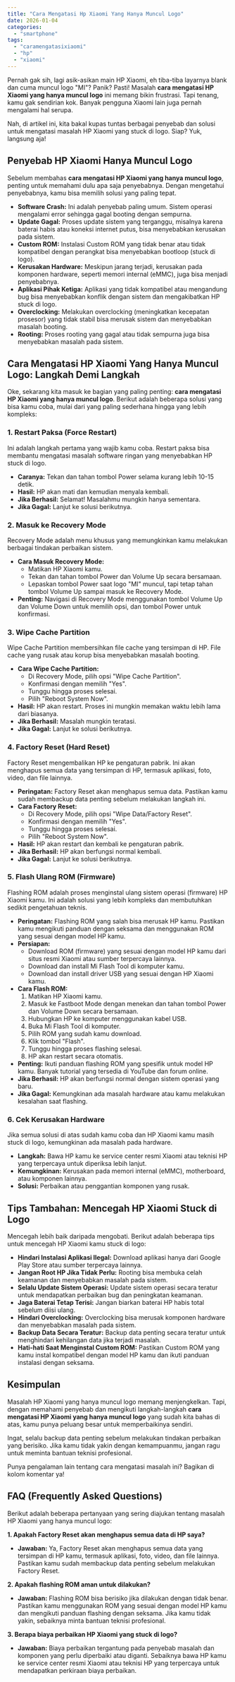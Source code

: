 ```yaml
---
title: "Cara Mengatasi Hp Xiaomi Yang Hanya Muncul Logo"
date: 2026-01-04
categories: 
  - "smartphone"
tags: 
  - "caramengatasixiaomi"
  - "hp"
  - "xiaomi"
---
```


Pernah gak sih, lagi asik-asikan main HP Xiaomi, eh tiba-tiba layarnya blank dan cuma muncul logo "MI"? Panik? Pasti! Masalah **cara mengatasi HP Xiaomi yang hanya muncul logo** ini memang bikin frustrasi. Tapi tenang, kamu gak sendirian kok. Banyak pengguna Xiaomi lain juga pernah mengalami hal serupa.

Nah, di artikel ini, kita bakal kupas tuntas berbagai penyebab dan solusi untuk mengatasi masalah HP Xiaomi yang stuck di logo. Siap? Yuk, langsung aja!

## Penyebab HP Xiaomi Hanya Muncul Logo

Sebelum membahas **cara mengatasi HP Xiaomi yang hanya muncul logo**, penting untuk memahami dulu apa saja penyebabnya. Dengan mengetahui penyebabnya, kamu bisa memilih solusi yang paling tepat.

- **Software Crash:** Ini adalah penyebab paling umum. Sistem operasi mengalami error sehingga gagal booting dengan sempurna.
- **Update Gagal:** Proses update sistem yang terganggu, misalnya karena baterai habis atau koneksi internet putus, bisa menyebabkan kerusakan pada sistem.
- **Custom ROM:** Instalasi Custom ROM yang tidak benar atau tidak kompatibel dengan perangkat bisa menyebabkan bootloop (stuck di logo).
- **Kerusakan Hardware:** Meskipun jarang terjadi, kerusakan pada komponen hardware, seperti memori internal (eMMC), juga bisa menjadi penyebabnya.
- **Aplikasi Pihak Ketiga:** Aplikasi yang tidak kompatibel atau mengandung bug bisa menyebabkan konflik dengan sistem dan mengakibatkan HP stuck di logo.
- **Overclocking:** Melakukan overclocking (meningkatkan kecepatan prosesor) yang tidak stabil bisa merusak sistem dan menyebabkan masalah booting.
- **Rooting:** Proses rooting yang gagal atau tidak sempurna juga bisa menyebabkan masalah pada sistem.

## Cara Mengatasi HP Xiaomi Yang Hanya Muncul Logo: Langkah Demi Langkah

Oke, sekarang kita masuk ke bagian yang paling penting: **cara mengatasi HP Xiaomi yang hanya muncul logo**. Berikut adalah beberapa solusi yang bisa kamu coba, mulai dari yang paling sederhana hingga yang lebih kompleks:

### 1\. Restart Paksa (Force Restart)

Ini adalah langkah pertama yang wajib kamu coba. Restart paksa bisa membantu mengatasi masalah software ringan yang menyebabkan HP stuck di logo.

- **Caranya:** Tekan dan tahan tombol Power selama kurang lebih 10-15 detik.
- **Hasil:** HP akan mati dan kemudian menyala kembali.
- **Jika Berhasil:** Selamat! Masalahmu mungkin hanya sementara.
- **Jika Gagal:** Lanjut ke solusi berikutnya.

### 2\. Masuk ke Recovery Mode

Recovery Mode adalah menu khusus yang memungkinkan kamu melakukan berbagai tindakan perbaikan sistem.

- **Cara Masuk Recovery Mode:**
    - Matikan HP Xiaomi kamu.
    - Tekan dan tahan tombol Power dan Volume Up secara bersamaan.
    - Lepaskan tombol Power saat logo "MI" muncul, tapi tetap tahan tombol Volume Up sampai masuk ke Recovery Mode.
- **Penting:** Navigasi di Recovery Mode menggunakan tombol Volume Up dan Volume Down untuk memilih opsi, dan tombol Power untuk konfirmasi.

### 3\. Wipe Cache Partition

Wipe Cache Partition membersihkan file cache yang tersimpan di HP. File cache yang rusak atau korup bisa menyebabkan masalah booting.

- **Cara Wipe Cache Partition:**
    - Di Recovery Mode, pilih opsi "Wipe Cache Partition".
    - Konfirmasi dengan memilih "Yes".
    - Tunggu hingga proses selesai.
    - Pilih "Reboot System Now".
- **Hasil:** HP akan restart. Proses ini mungkin memakan waktu lebih lama dari biasanya.
- **Jika Berhasil:** Masalah mungkin teratasi.
- **Jika Gagal:** Lanjut ke solusi berikutnya.

### 4\. Factory Reset (Hard Reset)

Factory Reset mengembalikan HP ke pengaturan pabrik. Ini akan menghapus semua data yang tersimpan di HP, termasuk aplikasi, foto, video, dan file lainnya.

- **Peringatan:** Factory Reset akan menghapus semua data. Pastikan kamu sudah membackup data penting sebelum melakukan langkah ini.
- **Cara Factory Reset:**
    - Di Recovery Mode, pilih opsi "Wipe Data/Factory Reset".
    - Konfirmasi dengan memilih "Yes".
    - Tunggu hingga proses selesai.
    - Pilih "Reboot System Now".
- **Hasil:** HP akan restart dan kembali ke pengaturan pabrik.
- **Jika Berhasil:** HP akan berfungsi normal kembali.
- **Jika Gagal:** Lanjut ke solusi berikutnya.

### 5\. Flash Ulang ROM (Firmware)

Flashing ROM adalah proses menginstal ulang sistem operasi (firmware) HP Xiaomi kamu. Ini adalah solusi yang lebih kompleks dan membutuhkan sedikit pengetahuan teknis.

- **Peringatan:** Flashing ROM yang salah bisa merusak HP kamu. Pastikan kamu mengikuti panduan dengan seksama dan menggunakan ROM yang sesuai dengan model HP kamu.
- **Persiapan:**
    - Download ROM (firmware) yang sesuai dengan model HP kamu dari situs resmi Xiaomi atau sumber terpercaya lainnya.
    - Download dan install Mi Flash Tool di komputer kamu.
    - Download dan install driver USB yang sesuai dengan HP Xiaomi kamu.
- **Cara Flash ROM:**
    1. Matikan HP Xiaomi kamu.
    2. Masuk ke Fastboot Mode dengan menekan dan tahan tombol Power dan Volume Down secara bersamaan.
    3. Hubungkan HP ke komputer menggunakan kabel USB.
    4. Buka Mi Flash Tool di komputer.
    5. Pilih ROM yang sudah kamu download.
    6. Klik tombol "Flash".
    7. Tunggu hingga proses flashing selesai.
    8. HP akan restart secara otomatis.
- **Penting:** Ikuti panduan flashing ROM yang spesifik untuk model HP kamu. Banyak tutorial yang tersedia di YouTube dan forum online.
- **Jika Berhasil:** HP akan berfungsi normal dengan sistem operasi yang baru.
- **Jika Gagal:** Kemungkinan ada masalah hardware atau kamu melakukan kesalahan saat flashing.

### 6\. Cek Kerusakan Hardware

Jika semua solusi di atas sudah kamu coba dan HP Xiaomi kamu masih stuck di logo, kemungkinan ada masalah pada hardware.

- **Langkah:** Bawa HP kamu ke service center resmi Xiaomi atau teknisi HP yang terpercaya untuk diperiksa lebih lanjut.
- **Kemungkinan:** Kerusakan pada memori internal (eMMC), motherboard, atau komponen lainnya.
- **Solusi:** Perbaikan atau penggantian komponen yang rusak.

## Tips Tambahan: Mencegah HP Xiaomi Stuck di Logo

Mencegah lebih baik daripada mengobati. Berikut adalah beberapa tips untuk mencegah HP Xiaomi kamu stuck di logo:

- **Hindari Instalasi Aplikasi Ilegal:** Download aplikasi hanya dari Google Play Store atau sumber terpercaya lainnya.
- **Jangan Root HP Jika Tidak Perlu:** Rooting bisa membuka celah keamanan dan menyebabkan masalah pada sistem.
- **Selalu Update Sistem Operasi:** Update sistem operasi secara teratur untuk mendapatkan perbaikan bug dan peningkatan keamanan.
- **Jaga Baterai Tetap Terisi:** Jangan biarkan baterai HP habis total sebelum diisi ulang.
- **Hindari Overclocking:** Overclocking bisa merusak komponen hardware dan menyebabkan masalah pada sistem.
- **Backup Data Secara Teratur:** Backup data penting secara teratur untuk menghindari kehilangan data jika terjadi masalah.
- **Hati-hati Saat Menginstal Custom ROM:** Pastikan Custom ROM yang kamu instal kompatibel dengan model HP kamu dan ikuti panduan instalasi dengan seksama.

## Kesimpulan

Masalah HP Xiaomi yang hanya muncul logo memang menjengkelkan. Tapi, dengan memahami penyebab dan mengikuti langkah-langkah **cara mengatasi HP Xiaomi yang hanya muncul logo** yang sudah kita bahas di atas, kamu punya peluang besar untuk memperbaikinya sendiri.

Ingat, selalu backup data penting sebelum melakukan tindakan perbaikan yang berisiko. Jika kamu tidak yakin dengan kemampuanmu, jangan ragu untuk meminta bantuan teknisi profesional.

Punya pengalaman lain tentang cara mengatasi masalah ini? Bagikan di kolom komentar ya!

## FAQ (Frequently Asked Questions)

Berikut adalah beberapa pertanyaan yang sering diajukan tentang masalah HP Xiaomi yang hanya muncul logo:

**1\. Apakah Factory Reset akan menghapus semua data di HP saya?**

- **Jawaban:** Ya, Factory Reset akan menghapus semua data yang tersimpan di HP kamu, termasuk aplikasi, foto, video, dan file lainnya. Pastikan kamu sudah membackup data penting sebelum melakukan Factory Reset.

**2\. Apakah flashing ROM aman untuk dilakukan?**

- **Jawaban:** Flashing ROM bisa berisiko jika dilakukan dengan tidak benar. Pastikan kamu menggunakan ROM yang sesuai dengan model HP kamu dan mengikuti panduan flashing dengan seksama. Jika kamu tidak yakin, sebaiknya minta bantuan teknisi profesional.

**3\. Berapa biaya perbaikan HP Xiaomi yang stuck di logo?**

- **Jawaban:** Biaya perbaikan tergantung pada penyebab masalah dan komponen yang perlu diperbaiki atau diganti. Sebaiknya bawa HP kamu ke service center resmi Xiaomi atau teknisi HP yang terpercaya untuk mendapatkan perkiraan biaya perbaikan.
